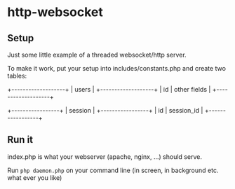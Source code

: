 http-websocket
==============

Setup
-----

Just some little example of a threaded websocket/http server.

To make it work, put your setup into includes/constants.php and create two tables:

+-------------------+
| users             |
+-------------------+
| id | other fields |
+-------------------+

+-----------------+
| session         |
+-----------------+
| id | session_id |
+-----------------+

Run it
------

index.php is what your webserver (apache, nginx, ...) should serve.

Run `php daemon.php` on your command line (in screen, in background etc. what ever you like)
